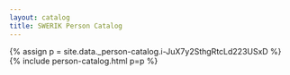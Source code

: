 ```yaml
---
layout: catalog
title: SWERIK Person Catalog
---
```

{% assign p = site.data._person-catalog.i-JuX7y2SthgRtcLd223USxD %}
{% include person-catalog.html p=p %}

